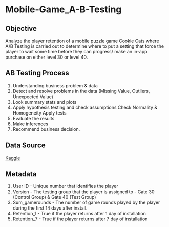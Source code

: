 # Mobile-Game_A-B-Testing


## Objective
Analyze the player retention of a mobile puzzle game Cookie Cats where A/B Testing is carried out to determine where to put a setting that force the player to wait some time before they can progress/ make an in-app purchase on either level 30 or level 40.


## AB Testing Process
1. Understanding business problem & data
2. Detect and resolve problems in the data (Missing Value, Outliers, Unexpected Value)
3. Look summary stats and plots
4. Apply hypothesis testing and check assumptions
 Check Normality & Homogeneity
 Apply tests
5. Evaluate the results
6. Make inferences
7. Recommend business decision.


## Data Source
[Kaggle](https://www.kaggle.com/datasets/yufengsui/mobile-games-ab-testing)


## Metadata
1. User ID - Unique number that identifies the player
2. Version - The testing group that the player is assigned to  - Gate 30 (Control Group) & Gate 40 (Test Group)
3. Sum_gamerounds - The number of game rounds played by the player during the first 14 days after install.
4. Retention_1  - True if the player returns after 1 day of installation
5. Retention_7 -  True if the player returns after 7 day of installation



